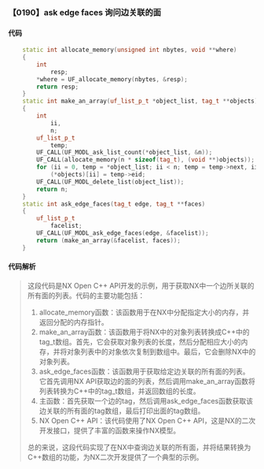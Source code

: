 ### 【0190】ask edge faces 询问边关联的面

#### 代码

```cpp
    static int allocate_memory(unsigned int nbytes, void **where)  
    {  
        int  
            resp;  
        *where = UF_allocate_memory(nbytes, &resp);  
        return resp;  
    }  
    static int make_an_array(uf_list_p_t *object_list, tag_t **objects)  
    {  
        int  
            ii,  
            n;  
        uf_list_p_t  
            temp;  
        UF_CALL(UF_MODL_ask_list_count(*object_list, &n));  
        UF_CALL(allocate_memory(n * sizeof(tag_t), (void **)objects));  
        for (ii = 0, temp = *object_list; ii < n; temp = temp->next, ii++)  
            (*objects)[ii] = temp->eid;  
        UF_CALL(UF_MODL_delete_list(object_list));  
        return n;  
    }  
    static int ask_edge_faces(tag_t edge, tag_t **faces)  
    {  
        uf_list_p_t   
            facelist;  
        UF_CALL(UF_MODL_ask_edge_faces(edge, &facelist));  
        return (make_an_array(&facelist, faces));  
    }

```

#### 代码解析

> 这段代码是NX Open C++ API开发的示例，用于获取NX中一个边所关联的所有面的列表。代码的主要功能包括：
>
> 1. allocate_memory函数：该函数用于在NX中分配指定大小的内存，并返回分配的内存指针。
> 2. make_an_array函数：该函数用于将NX中的对象列表转换成C++中的tag_t数组。首先，它会获取对象列表的长度，然后分配相应大小的内存，并将对象列表中的对象依次复制到数组中。最后，它会删除NX中的对象列表。
> 3. ask_edge_faces函数：该函数用于获取给定边关联的所有面的列表。它首先调用NX API获取边的面的列表，然后调用make_an_array函数将列表转换为C++中的tag_t数组，并返回数组的长度。
> 4. 主函数：首先获取一个边的tag，然后调用ask_edge_faces函数获取该边关联的所有面的tag数组，最后打印出面的tag数组。
> 5. NX Open C++ API：该代码使用了NX Open C++ API，这是NX的二次开发接口，提供了丰富的函数来操作NX模型。
>
> 总的来说，这段代码实现了在NX中查询边关联的所有面，并将结果转换为C++数组的功能，为NX二次开发提供了一个典型的示例。
>
